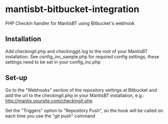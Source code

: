 # mantisbt-bitbucket-integration
PHP Checkin handler for MantisBT using Bitbucket's webhook

## Installation
Add checkingit.php and checkinggit.log to the root of your MantisBT installation.
See config_inc_sample.php for required config settings, these settings need to be set in your config_inc.php

## Set-up
Go to the "Webhooks" section of the repository settings at Bitbucket and add the url to the checkingit.php in your MantisBT installation, e.g.:
http://mantis.yoursite.com/checkingit.php

Set the "Triggers" option to "Repository Push", so the hook will be called on each time you use the "git push" command